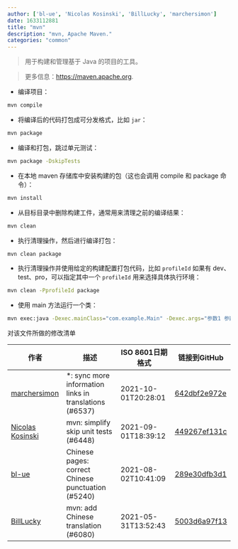 ```yaml
---
author: ['bl-ue', 'Nicolas Kosinski', 'BillLucky', 'marchersimon']
date: 1633112881
title: "mvn"
description: "mvn, Apache Maven."
categories: "common"
---
```

> 用于构建和管理基于 Java 的项目的工具。

> 更多信息：<https://maven.apache.org>.

- 编译项目：

```bash
mvn compile
```

- 将编译后的代码打包成可分发格式，比如 `jar`：

```bash
mvn package
```

- 编译和打包，跳过单元测试：

```bash
mvn package -DskipTests
```

- 在本地 maven 存储库中安装构建的包（这也会调用 compile 和 package 命令）：

```bash
mvn install
```

- 从目标目录中删除构建工件，通常用来清理之前的编译结果：

```bash
mvn clean
```

- 执行清理操作，然后进行编译打包：

```bash
mvn clean package
```

- 执行清理操作并使用给定的构建配置打包代码，比如 `profileId` 如果有 dev、test、pro，可以指定其中一个 `profileId` 用来选择具体执行环境：

```bash
mvn clean -PprofileId package
```

- 使用 main 方法运行一个类：

```bash
mvn exec:java -Dexec.mainClass="com.example.Main" -Dexec.args="参数1 参数2"
```
对该文件所做的修改清单


作者 | 描述 | ISO 8601日期格式 | 链接到GitHub
------|-----|-----|-----
[marchersimon](mailto:50295997+marchersimon@users.noreply.github.com) | *: sync more information links in translations (#6537) | 2021-10-01T20:28:01 | [642dbf2e972e](https://github.com/tldr-pages/tldr/commit/642dbf2e972e388fab8c84ba3b4685fb862b6454)
[Nicolas Kosinski](mailto:nicokosi@users.noreply.github.com) | mvn: simplify skip unit tests (#6448) | 2021-09-01T18:39:12 | [449267ef131c](https://github.com/tldr-pages/tldr/commit/449267ef131c2d8c5269b5903682c5c4ef98ddf7)
[bl-ue](mailto:54780737+bl-ue@users.noreply.github.com) | Chinese pages: correct Chinese punctuation (#5240) | 2021-08-02T10:41:09 | [289e30dfb3d1](https://github.com/tldr-pages/tldr/commit/289e30dfb3d1d73bade9e3610e12bfc90e9270ae)
[BillLucky](mailto:bill.libiao@gmail.com) | mvn: add Chinese translation (#6080) | 2021-05-31T13:52:43 | [5003d6a97f13](https://github.com/tldr-pages/tldr/commit/5003d6a97f1308d9bf173c4133c249992eac570e)

